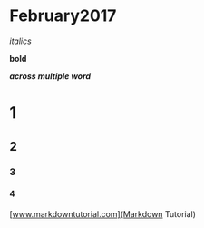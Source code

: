 # February2017
_italics_

**bold**

_**across multiple word**_

# 1

## 2

### 3

#### 4

[www.markdowntutorial.com](Markdown Tutorial)
